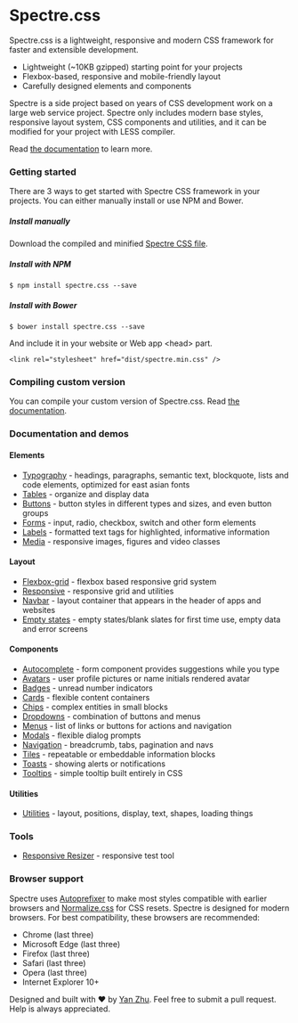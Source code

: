 # Spectre.css
Spectre.css is a lightweight, responsive and modern CSS framework for faster and extensible development.

- Lightweight (~10KB gzipped) starting point for your projects
- Flexbox-based, responsive and mobile-friendly layout
- Carefully designed elements and components

Spectre is a side project based on years of CSS development work on a large web service project. Spectre only includes modern base styles, responsive layout system, CSS components and utilities, and it can be modified for your project with LESS compiler.

Read [the documentation](http://picturepan2.github.io/spectre/) to learn more.

### Getting started

There are 3 ways to get started with Spectre CSS framework in your projects. You can either manually install or use NPM and Bower.
##### Install manually
Download the compiled and minified [Spectre CSS file](https://github.com/picturepan2/spectre/tree/master/dist).
##### Install with NPM
`$ npm install spectre.css --save`
##### Install with Bower
`$ bower install spectre.css --save`

And include it in your website or Web app &lt;head&gt; part.

`<link rel="stylesheet" href="dist/spectre.min.css" />`

### Compiling custom version

You can compile your custom version of Spectre.css. Read [the documentation](http://picturepan2.github.io/spectre/index.html#compiling).

### Documentation and demos

#### Elements

- [Typography](http://picturepan2.github.io/spectre/elements.html#typography) - headings, paragraphs, semantic text, blockquote, lists and code elements, optimized for east asian fonts
- [Tables](http://picturepan2.github.io/spectre/elements.html#tables) - organize and display data
- [Buttons](http://picturepan2.github.io/spectre/elements.html#buttons) - button styles in different types and sizes, and even button groups
- [Forms](http://picturepan2.github.io/spectre/elements.html#forms) - input, radio, checkbox, switch and other form elements
- [Labels](http://picturepan2.github.io/spectre/elements.html#labels) - formatted text tags for highlighted, informative information
- [Media](http://picturepan2.github.io/spectre/elements.html#media) - responsive images, figures and video classes

#### Layout
- [Flexbox-grid](http://picturepan2.github.io/spectre/layout.html#grid) - flexbox based responsive grid system
- [Responsive](http://picturepan2.github.io/spectre/layout.html#responsive) - responsive grid and utilities
- [Navbar](http://picturepan2.github.io/spectre/layout.html#navbar) - layout container that appears in the header of apps and websites
- [Empty states](http://picturepan2.github.io/spectre/layout.html#empty) - empty states/blank slates for first time use, empty data and error screens

#### Components

- [Autocomplete](http://picturepan2.github.io/spectre/components.html#autocomplete) - form component provides suggestions while you type
- [Avatars](http://picturepan2.github.io/spectre/components.html#avatars) - user profile pictures or name initials rendered avatar
- [Badges](http://picturepan2.github.io/spectre/components.html#badges) - unread number indicators
- [Cards](http://picturepan2.github.io/spectre/components.html#cards) - flexible content containers
- [Chips](http://picturepan2.github.io/spectre/components.html#chips) - complex entities in small blocks
- [Dropdowns](http://picturepan2.github.io/spectre/components.html#dropdowns) - combination of buttons and menus
- [Menus](http://picturepan2.github.io/spectre/components.html#menus) - list of links or buttons for actions and navigation
- [Modals](http://picturepan2.github.io/spectre/components.html#modals) - flexible dialog prompts
- [Navigation](http://picturepan2.github.io/spectre/components.html#navigation) - breadcrumb, tabs, pagination and navs
- [Tiles](http://picturepan2.github.io/spectre/components.html#tiles) - repeatable or embeddable information blocks
- [Toasts](http://picturepan2.github.io/spectre/components.html#toasts) - showing alerts or notifications
- [Tooltips](http://picturepan2.github.io/spectre/components.html#tooltips) - simple tooltip built entirely in CSS

#### Utilities

- [Utilities](http://picturepan2.github.io/spectre/utilities.html) - layout, positions, display, text, shapes, loading things

### Tools

- [Responsive Resizer](http://picturepan2.github.io/spectre/tools/resizer) - responsive test tool

### Browser support
Spectre uses [Autoprefixer](https://github.com/postcss/autoprefixer) to make most styles compatible with earlier browsers and [Normalize.css](https://necolas.github.io/normalize.css/) for CSS resets. Spectre is designed for modern browsers. For best compatibility, these browsers are recommended:
- Chrome (last three)
- Microsoft Edge (last three)
- Firefox (last three)
- Safari (last three)
- Opera (last three)
- Internet Explorer 10+

Designed and built with ♥ by [Yan Zhu](https://twitter.com/picturepan2). Feel free to submit a pull request. Help is always appreciated.
